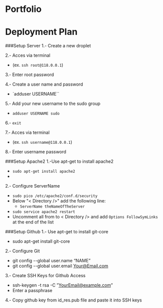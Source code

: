 Portfolio
===

Deployment Plan
===

###Setup Server
1.- Create a new droplet

2.- Acces via terminal 
  * (ex. `ssh root@118.0.0.1`)
  
3.- Enter root password

4.- Create  a user name and password 
  * `adduser USERNAME``
  
5.- Add your new username to the sudo group 
  * `adduser USERNAME sudo`
  
6.- `exit`

7.- Acces via terminal 
  * (ex. `ssh username@118.0.0.1`)
  
8.- Enter username password

###Setup Apache2
1.-Use apt-get to install apache2
  * `sudo apt-get install apache2`
  * 
2.- Configure ServerName
  * `sudo pico /etc/apache2/conf.d/security`
  * Below "< Directory />" add the following line:
    * `ServerName theNameOfTheServer`
  * `sudo service apache2 restart`
  * Uncomment all from <Directory> to < Directory /> and add `Options FollowSymLinks` at the end of the list
  

###Setup Github
1.- Use apt-get to install git-core
  * sudo apt-get install git-core

2.- Configure Git
  * git config --global user.name “NAME”
  * git config --global user.email Your@Email.com

3.- Create SSH Keys for Github Access
  * ssh-keygen -t rsa -C ”YourEmail@example.com”
  * Enter a passphrase

4.- Copy github key from id_res.pub file and paste it into SSH keys 


